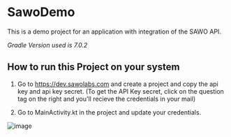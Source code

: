 # SawoDemo

This is a demo project for an application with integration of the SAWO API.

*Gradle Version used is 7.0.2*

## How to run this Project on your system

1. Go to https://dev.sawolabs.com and create a project and copy the api key and api key secret. (To get the API Key secret, click on the question tag on the right and you'll recieve the credentials in your mail)

2. Go to MainActivity.kt in the project and update your credentials.

![image](https://user-images.githubusercontent.com/67803800/134818839-c920c8e3-364c-4fcd-9c7d-27db6f3102b6.png)
